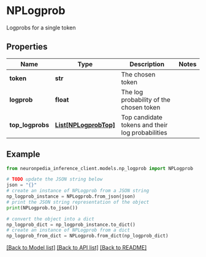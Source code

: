 # NPLogprob

Logprobs for a single token

## Properties

Name | Type | Description | Notes
------------ | ------------- | ------------- | -------------
**token** | **str** | The chosen token | 
**logprob** | **float** | The log probability of the chosen token | 
**top_logprobs** | [**List[NPLogprobTop]**](NPLogprobTop.md) | Top candidate tokens and their log probabilities | 

## Example

```python
from neuronpedia_inference_client.models.np_logprob import NPLogprob

# TODO update the JSON string below
json = "{}"
# create an instance of NPLogprob from a JSON string
np_logprob_instance = NPLogprob.from_json(json)
# print the JSON string representation of the object
print(NPLogprob.to_json())

# convert the object into a dict
np_logprob_dict = np_logprob_instance.to_dict()
# create an instance of NPLogprob from a dict
np_logprob_from_dict = NPLogprob.from_dict(np_logprob_dict)
```
[[Back to Model list]](../README.md#documentation-for-models) [[Back to API list]](../README.md#documentation-for-api-endpoints) [[Back to README]](../README.md)


